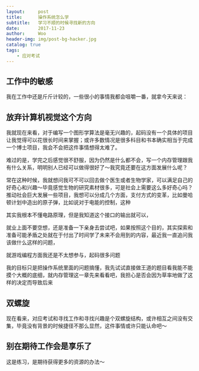 ```yaml
---
layout:     post
title:      操作系统怎么学
subtitle:   学习不顺的时候寻找新的方向
date:       2017-11-23
author:     Woo
header-img: img/post-bg-hacker.jpg
catalog: true
tags:
    - 应对考试
---
```

## 工作中的敏感
我在工作中还是斤斤计较的，一些很小的事情我都会咀嚼一番，就拿今天来说：

## 放弃计算机视觉这个方向
我就现在来看，对于编写一个图形学算法是毫无兴趣的，起码没有一个具体的项目让我觉得可以花很长时间来掌握；或许多数情况是很多科目和书本确实相当于完成一个博士项目，我会不会把这件事情想得太难了。

难过的是，学完之后感觉很不舒服，因为仍然是什么都不会，写一个内存管理跟我有什么关系，明明别人已经可以做得很好了～我究竟还要在这方面发展什么呢？

常在这种时候，我就想问我可不可以回去做个医生或者生物学家，可以满足自己的好奇心和兴趣～毕竟感觉生物的研究素材很多，可是社会上需要这么多好奇心吗？
推动社会巨大发展一些项目，我想可以分成几个方面，支付方式的变革，比如曼哈顿计划中造出的原子弹，比如说对于电能的控制，这种

其实我根本不懂电路原理，但是我知道这个接口的输出就可以，

就业上面不要空想，还是准备一下亲身去尝试吧，如果按照这个目的，其实探索和准备可能矛盾之处就在于付出了时间学了未来不会用到的内容，最近我一直追问我该做什么这样的问题，

就游戏编程方面我还是不太想参与，起码很多问题

我的目标只是把操作系统里面的问题搞懂，我先试试直接做王道的题目看我能不能摸个大概的底细，就内存管理这一章先来看看吧，我担心是否会因为草率地做了这样的决定而导致后来

## 双螺旋
现在看来，对应考试和寻找工作和寻找兴趣是个双螺旋结构，或许相互之间没有交集，毕竟没有背景的时候捷径不那么显然，这件事情或许只能认命吧～

## 别在期待工作会是享乐了
这是练习，是期待获得更多的资源的办法～
